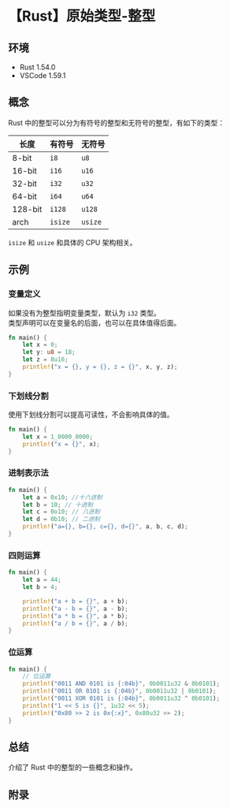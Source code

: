 # 【Rust】原始类型-整型

## 环境

- Rust 1.54.0
- VSCode 1.59.1

## 概念

Rust 中的整型可以分为有符号的整型和无符号的整型，有如下的类型：

| 长度    | 有符号  | 无符号  |
| ------- | ------- | ------- |
| 8-bit   | `i8`    | `u8`    |
| 16-bit  | `i16`   | `u16`   |
| 32-bit  | `i32`   | `u32`   |
| 64-bit  | `i64`   | `u64`   |
| 128-bit | `i128`  | `u128`  |
| arch    | `isize` | `usize` |

`isize` 和 `usize` 和具体的 CPU 架构相关。

## 示例

### 变量定义

如果没有为整型指明变量类型，默认为 `i32` 类型。  
类型声明可以在变量名的后面，也可以在具体值得后面。

```rust
fn main() {
    let x = 0;
    let y: u8 = 18;
    let z = 8u16;
    println!("x = {}, y = {}, z = {}", x, y, z);
}
```

### 下划线分割

使用下划线分割可以提高可读性，不会影响具体的值。

```rust
fn main() {
    let x = 1_0000_0000;
    println!("x = {}", x);
}
```

### 进制表示法

```rust
fn main() {
    let a = 0x10; //十六进制
    let b = 10; // 十进制
    let c = 0o10; // 八进制
    let d = 0b10; // 二进制
    println!("a={}, b={}, c={}, d={}", a, b, c, d);
}
```

### 四则运算

```rust
fn main() {
    let a = 44;
    let b = 4;

    println!("a + b = {}", a + b);
    println!("a - b = {}", a - b);
    println!("a * b = {}", a * b);
    println!("a / b = {}", a / b);
}
```

### 位运算

```rust
fn main() {
    // 位运算
    println!("0011 AND 0101 is {:04b}", 0b0011u32 & 0b0101);
    println!("0011 OR 0101 is {:04b}", 0b0011u32 | 0b0101);
    println!("0011 XOR 0101 is {:04b}", 0b0011u32 ^ 0b0101);
    println!("1 << 5 is {}", 1u32 << 5);
    println!("0x80 >> 2 is 0x{:x}", 0x80u32 >> 2);
}
```

## 总结

介绍了 Rust 中的整型的一些概念和操作。

## 附录
